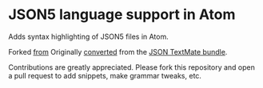 # JSON5 language support in Atom

Adds syntax highlighting of JSON5 files in Atom.

Forked [from](https://github.com/atom/language-json)
Originally [converted](http://atom.io/docs/latest/converting-a-text-mate-bundle)
from the [JSON TextMate bundle](https://github.com/textmate/json.tmbundle).

Contributions are greatly appreciated. Please fork this repository and open a
pull request to add snippets, make grammar tweaks, etc.
